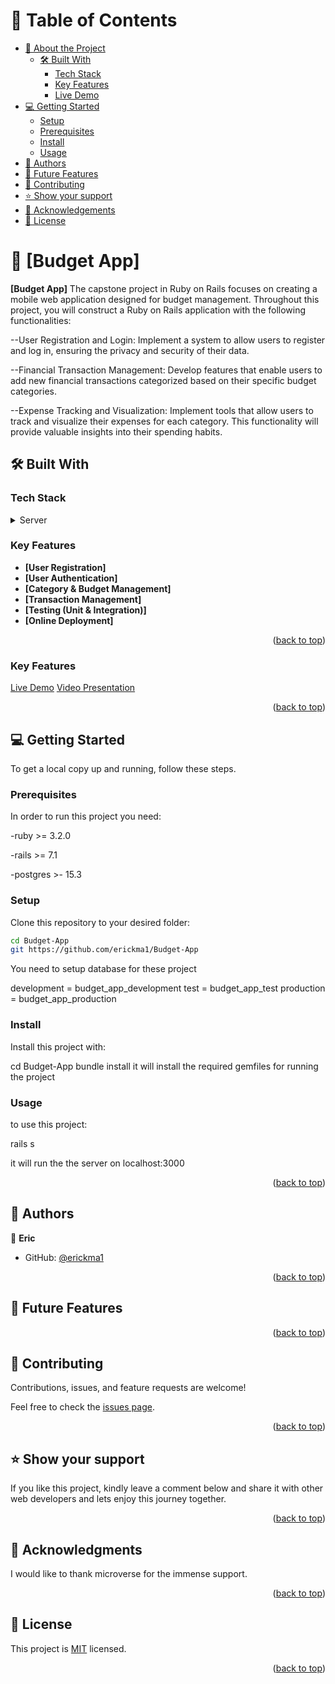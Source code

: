 
<!-- TABLE OF CONTENTS -->

# 📗 Table of Contents

- [📖 About the Project](#about-project)
  - [🛠 Built With](#built-with)
    - [Tech Stack](#tech-stack)
    - [Key Features](#key-features)
    - [Live Demo](#live-demo)
- [💻 Getting Started](#getting-started)
  - [Setup](#setup)
  - [Prerequisites](#prerequisites)
  - [Install](#install)
  - [Usage](#usage)
- [👥 Authors](#authors)
- [🔭 Future Features](#future-features)
- [🤝 Contributing](#contributing)
- [⭐️ Show your support](#support)
- [🙏 Acknowledgements](#acknowledgements)
- [📝 License](#license)

<!-- PROJECT DESCRIPTION -->

# 📖 [Budget App] <a name="about-project"></a>

**[Budget App]** The capstone project in Ruby on Rails focuses on creating a mobile web application designed for budget management. Throughout this project, you will construct a Ruby on Rails application with the following functionalities:

--User Registration and Login: Implement a system to allow users to register and log in, ensuring the privacy and security of their data.

--Financial Transaction Management: Develop features that enable users to add new financial transactions categorized based on their specific budget categories.

--Expense Tracking and Visualization: Implement tools that allow users to track and visualize their expenses for each category. This functionality will provide valuable insights into their spending habits.

## 🛠 Built With <a name="built-with"></a>

### Tech Stack <a name="tech-stack"></a>

<details>
  <summary>Server</summary>
  <ul>
     <li><a href="https://www.ruby-lang.org/en/">Ruby</a></li>
    <li><a href="https://rubyonrails.org/">Rails</a></li>
  </ul>
  <summary>Database</summary>
  <ul>
     <li><a href="https://www.postgresql.org/">Postgres</a></li>
   </ul>
</details>

<!-- Features -->

### Key Features <a name="key-features"></a>

- **[User Registration]**
- **[User Authentication]**
- **[Category & Budget Management]**
- **[Transaction Management]**
- **[Testing (Unit & Integration)]**
- **[Online Deployment]**

<p align="right">(<a href="#readme-top">back to top</a>)</p>

<!-- Live Demo -->

### Key Features <a name="live-demo"></a>

<a href="https://budget-app-ror2.onrender.com/">Live Demo</a>
<a href="https://www.loom.com/share/69713d0147f5417f8027599b8a2e802f">Video Presentation</a>


<p align="right">(<a href="#readme-top">back to top</a>)</p>

<!-- GETTING STARTED -->

## 💻 Getting Started <a name="getting-started"></a>

To get a local copy up and running, follow these steps.

### Prerequisites

In order to run this project you need:

-ruby >= 3.2.0

-rails >= 7.1

-postgres >- 15.3

### Setup

Clone this repository to your desired folder:

```sh
cd Budget-App
git https://github.com/erickma1/Budget-App
```

You need to setup database for these project

  development = budget_app_development
  test        = budget_app_test
  production  = budget_app_production

### Install

Install this project with:

  cd Budget-App
  bundle install
it will install the required gemfiles for running the project


### Usage

to use this project:

   rails s

it will run the the server on localhost:3000

<p align="right">(<a href="#readme-top">back to top</a>)</p>

<!-- AUTHORS -->

## 👥 Authors <a name="authors"></a>

👤 **Eric**

- GitHub: [@erickma1](https://github.com/erickma1)

<p align="right">(<a href="#readme-top">back to top</a>)</p>

<!-- FUTURE FEATURES -->

## 🔭 Future Features <a name="future-features"></a>


<p align="right">(<a href="#readme-top">back to top</a>)</p>

<!-- CONTRIBUTING -->

## 🤝 Contributing <a name="contributing"></a>

Contributions, issues, and feature requests are welcome!

Feel free to check the [issues page](../../issues/).

<p align="right">(<a href="#readme-top">back to top</a>)</p>

<!-- SUPPORT -->

## ⭐️ Show your support <a name="support"></a>

If you like this project, kindly leave a comment below and share it with other web developers and lets enjoy this journey together.

<p align="right">(<a href="#readme-top">back to top</a>)</p>

<!-- ACKNOWLEDGEMENTS -->

## 🙏 Acknowledgments <a name="acknowledgements"></a>

I would like to thank microverse for the immense support.

<p align="right">(<a href="#readme-top">back to top</a>)</p>

  <!-- LICENSE -->

## 📝 License <a name="license"></a>

This project is [MIT](https://github.com/erickma1/Budget-App/blob/dev/LICENSE) licensed.

<p align="right">(<a href="#readme-top">back to top</a>)</p>
